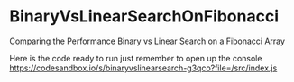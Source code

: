 # BinaryVsLinearSearchOnFibonacci
Comparing the Performance Binary vs Linear Search on a Fibonacci Array

Here is the code ready to run just remember to open up the console 
https://codesandbox.io/s/binaryvslinearsearch-g3qco?file=/src/index.js
